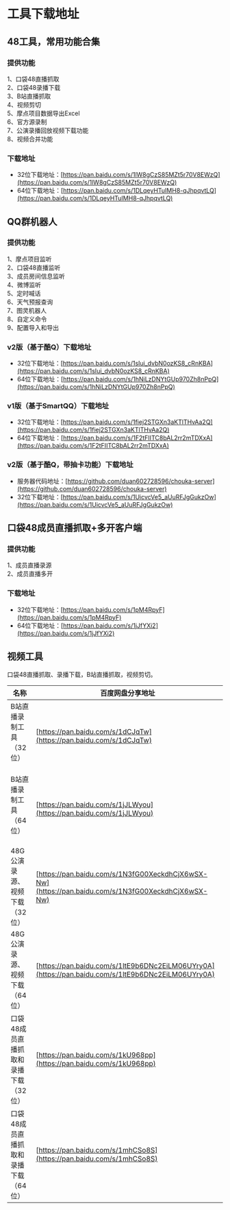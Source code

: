 # 工具下载地址

## 48工具，常用功能合集
### 提供功能
1、口袋48直播抓取   
2、口袋48录播下载   
3、B站直播抓取   
4、视频剪切   
5、摩点项目数据导出Excel   
6、官方源录制   
7、公演录播回放视频下载功能   
8、视频合并功能
### 下载地址
* 32位下载地址：[https://pan.baidu.com/s/1lW8gCzS85MZt5r70V8EWzQ](https://pan.baidu.com/s/1lW8gCzS85MZt5r70V8EWzQ)
* 64位下载地址：[https://pan.baidu.com/s/1DLqeyHTuIMH8-qJhpqvtLQ](https://pan.baidu.com/s/1DLqeyHTuIMH8-qJhpqvtLQ)

## QQ群机器人
### 提供功能
1、摩点项目监听   
2、口袋48直播监听   
3、成员房间信息监听   
4、微博监听   
5、定时喊话   
6、天气预报查询   
7、图灵机器人   
8、自定义命令   
9、配置导入和导出
### v2版（基于酷Q）下载地址
* 32位下载地址：[https://pan.baidu.com/s/1sIui_dvbN0ozKS8_cRnKBA](https://pan.baidu.com/s/1sIui_dvbN0ozKS8_cRnKBA)
* 64位下载地址：[https://pan.baidu.com/s/1hNiLzDNYtGUp970Zh8nPpQ](https://pan.baidu.com/s/1hNiLzDNYtGUp970Zh8nPpQ)
### v1版（基于SmartQQ）下载地址
* 32位下载地址：[https://pan.baidu.com/s/1fiej2STGXn3aKTlTHvAa2Q](https://pan.baidu.com/s/1fiej2STGXn3aKTlTHvAa2Q)
* 64位下载地址：[https://pan.baidu.com/s/1F2tFIITC8bAL2rr2mTDXxA](https://pan.baidu.com/s/1F2tFIITC8bAL2rr2mTDXxA)
### v2版（基于酷Q，带抽卡功能）下载地址
* 服务器代码地址：[https://github.com/duan602728596/chouka-server](https://github.com/duan602728596/chouka-server)
* 32位下载地址：[https://pan.baidu.com/s/1UicvcVe5_aUuRFJgGukzOw](https://pan.baidu.com/s/1UicvcVe5_aUuRFJgGukzOw)

## 口袋48成员直播抓取+多开客户端
### 提供功能
1、成员直播录源   
2、成员直播多开
### 下载地址
* 32位下载地址：[https://pan.baidu.com/s/1pM4RpyF](https://pan.baidu.com/s/1pM4RpyF)
* 64位下载地址：[https://pan.baidu.com/s/1jJfYXi2](https://pan.baidu.com/s/1jJfYXi2)

## 视频工具
口袋48直播抓取、录播下载，B站直播抓取，视频剪切。

| 名称 | 百度网盘分享地址 |
| ---  | --- |
| B站直播录制工具（32位）               | [https://pan.baidu.com/s/1dCJqTw](https://pan.baidu.com/s/1dCJqTw) |
| B站直播录制工具（64位）               | [https://pan.baidu.com/s/1jJLWyou](https://pan.baidu.com/s/1jJLWyou) |
| 48G公演录源、视频下载（32位）         | [https://pan.baidu.com/s/1N3fG00XeckdhCjX6wSX-Nw](https://pan.baidu.com/s/1N3fG00XeckdhCjX6wSX-Nw) |
| 48G公演录源、视频下载（64位）         | [https://pan.baidu.com/s/1ltE9b6DNc2EiLM06UYry0A](https://pan.baidu.com/s/1ltE9b6DNc2EiLM06UYry0A) |
| 口袋48成员直播抓取和录播下载 （32位） | [https://pan.baidu.com/s/1kU968pp](https://pan.baidu.com/s/1kU968pp) |
| 口袋48成员直播抓取和录播下载 （64位） | [https://pan.baidu.com/s/1mhCSo8S](https://pan.baidu.com/s/1mhCSo8S) |
